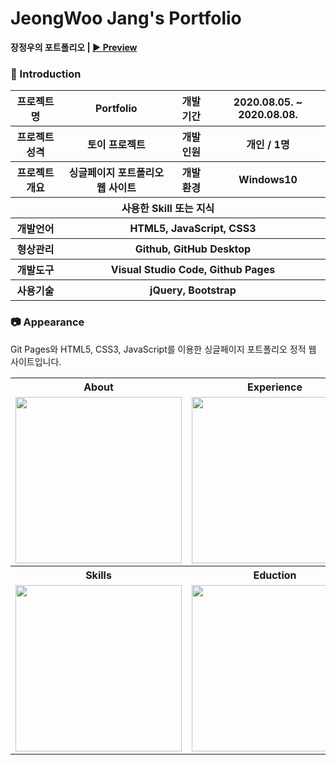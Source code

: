 # JeongWoo Jang's Portfolio

**장정우의 포트폴리오 | [▶ Preview](https://jeongwoo-jang.github.io/Portfolio)** 

### 👋 Introduction

<table>
    <tr>
        <th>프로젝트명</th>
        <th>Portfolio</th>
        <th>개발 기간</th>
        <th>2020.08.05. ~ 2020.08.08.</th>
    </tr>
    <tr>
        <th>프로젝트 성격</th>
        <th>토이 프로젝트</th>
        <th>개발 인원</th>
        <th>개인 / 1명</th>
    </tr>
    <tr>
        <th>프로젝트 개요</th>
        <th>싱글페이지 포트폴리오 웹 사이트</th>
        <th>개발 환경</th>
        <th>Windows10</th>
    </tr>
    <tr>
        <th colspan="4">사용한 Skill 또는 지식</th>
    </tr>  
    <tr>
        <th>개발언어</th>
        <th colspan="3">HTML5, JavaScript, CSS3</th>
    </tr>
    <tr>
        <th>형상관리</th>
        <th colspan="3">Github, GitHub Desktop</th>
    </tr>
    <tr>
        <th>개발도구</th>
        <th colspan="3">Visual Studio Code, Github Pages</th>
    </tr>
    <tr>
        <th>사용기술</th>
        <th colspan="3">jQuery, Bootstrap</th>
    </tr>
</table>

### 📷 Appearance

Git Pages와 HTML5, CSS3, JavaScript를 이용한 싱글페이지 포트폴리오 정적 웹 사이트입니다.

<table>
    <tr>
        <th>About</th>
        <th>Experience</th>
        <th>Project</th>
    </tr>
    <tr>
        <td><img width="266" src="/JeongWoo-Jang/Portfolio/tree/master/images/about.png"></td>
        <td><img width="266" src="/JeongWoo-Jang/Portfolio/tree/master/images/ex.png"></td>
        <td><img width="266" src="/JeongWoo-Jang/Portfolio/tree/master/images/pro.png"></td>
    </tr>
        <tr>
        <th>Skills</th>
        <th>Eduction</th>
        <th>Contact</th>
    </tr>
    <tr>
        <td><img width="266" src="/JeongWoo-Jang/Portfolio/tree/master/images/skills.png"></td>
        <td><img width="266" src="/JeongWoo-Jang/Portfolio/tree/master/images/edu.png"></td>
        <td><img width="266" src="/JeongWoo-Jang/Portfolio/tree/master/images/contact.png"></td>
    </tr>
</table>

